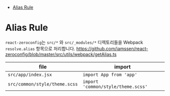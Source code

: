 <!-- START doctoc generated TOC please keep comment here to allow auto update -->
<!-- DON'T EDIT THIS SECTION, INSTEAD RE-RUN doctoc TO UPDATE -->


- [Alias Rule](#alias-rule)

<!-- END doctoc generated TOC please keep comment here to allow auto update -->

# Alias Rule

`react-zeroconfig`는 `src/*` 와 `src/_modules/*` 디렉토리들을 Webpack `resolve.alias` 항목으로 처리합니다. <https://github.com/iamssen/react-zeroconfig/blob/master/src/utils/webpack/getAlias.ts>

|file                            |import                                 |
|--------------------------------|---------------------------------------|
|`src/app/index.jsx`             |`import App from 'app'`                |
|`src/common/style/theme.scss`   |`import 'common/style/theme.scss'`     |
